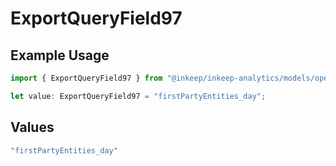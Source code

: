 # ExportQueryField97

## Example Usage

```typescript
import { ExportQueryField97 } from "@inkeep/inkeep-analytics/models/operations";

let value: ExportQueryField97 = "firstPartyEntities_day";
```

## Values

```typescript
"firstPartyEntities_day"
```